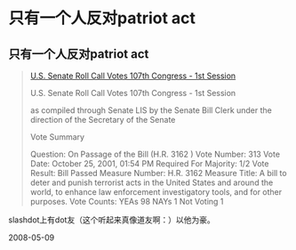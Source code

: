 # 只有一个人反对patriot act

## 只有一个人反对patriot act

> [U.S. Senate Roll Call Votes 107th Congress - 1st Session](http://www.senate.gov/legislative/LIS/roll_call_lists/roll_call_vote_cfm.cfm?congress=107&session=1&vote=00313)
> 
> U.S. Senate Roll Call Votes 107th Congress - 1st Session
> 
> as compiled through Senate LIS by the Senate Bill Clerk under the direction of the Secretary of the Senate
> 
> Vote Summary
> 
> Question: On Passage of the Bill (H.R. 3162 )
> Vote Number: 	313	Vote Date: 	October 25, 2001, 01:54 PM
> Required For Majority: 	1/2	Vote Result: 	Bill Passed
> Measure Number: 	H.R. 3162
> Measure Title: 	A bill to deter and punish terrorist acts in the United States and around the world, to enhance law enforcement investigatory tools, and for other purposes.
> Vote Counts:	YEAs	98
> 	NAYs	1
> 	Not Voting	1

slashdot上有dot友（这个听起来真像道友啊：）以他为豪。




2008-05-09